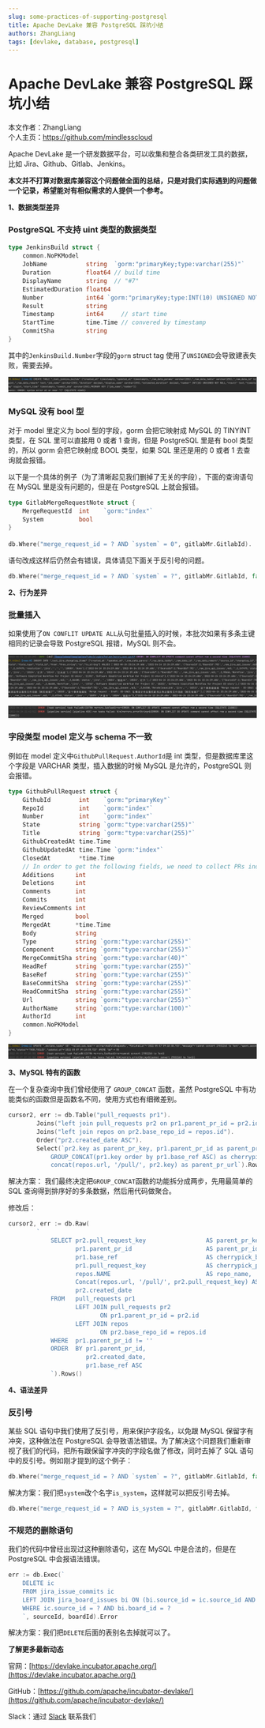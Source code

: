 ```yaml
---
slug: some-practices-of-supporting-postgresql
title: Apache DevLake 兼容 PostgreSQL 踩坑小结
authors: ZhangLiang
tags: [devlake, database, postgresql]
---
```


# Apache DevLake 兼容 PostgreSQL 踩坑小结


本文作者：ZhangLiang  
个人主页：https://github.com/mindlesscloud

Apache DevLake 是一个研发数据平台，可以收集和整合各类研发工具的数据，比如 Jira、Github、Gitlab、Jenkins。

**本文并不打算对数据库兼容这个问题做全面的总结，只是对我们实际遇到的问题做一个记录，希望能对有相似需求的人提供一个参考。**

**1、数据类型差异**

### PostgreSQL 不支持 uint 类型的数据类型
```go
type JenkinsBuild struct {
	common.NoPKModel
	JobName           string  `gorm:"primaryKey;type:varchar(255)"`
	Duration          float64 // build time
	DisplayName       string  // "#7"
	EstimatedDuration float64
	Number            int64 `gorm:"primaryKey;type:INT(10) UNSIGNED NOT NULL"`
	Result            string
	Timestamp         int64     // start time
	StartTime         time.Time // convered by timestamp
	CommitSha         string
}

```
其中的`JenkinsBuild.Number`字段的`gorm` struct tag 使用了`UNSIGNED`会导致建表失败，需要去掉。

![](df2f9837-121e-4a64-976c-c5039d452bfd.png)


### MySQL 没有 bool 型
对于 model 里定义为 bool 型的字段，gorm 会把它映射成 MySQL 的 TINYINT 类型，在 SQL 里可以直接用 0 或者 1 查询，但是 PostgreSQL 里是有 bool 类型的，所以 gorm 会把它映射成 BOOL 类型，如果 SQL 里还是用的 0 或者 1 去查询就会报错。

以下是一个具体的例子（为了清晰起见我们删掉了无关的字段），下面的查询语句在 MySQL 里是没有问题的，但是在  PostgreSQL 上就会报错。
```go
type GitlabMergeRequestNote struct {
	MergeRequestId  int    `gorm:"index"`
	System          bool 
}
	
db.Where("merge_request_id = ? AND `system` = 0", gitlabMr.GitlabId).
```
语句改成这样后仍然会有错误，具体请见下面关于反引号的问题。
```go
db.Where("merge_request_id = ? AND `system` = ?", gitlabMr.GitlabId, false)  
```

**2、行为差异**

### 批量插入
如果使用了`ON CONFLIT UPDATE ALL`从句批量插入的时候，本批次如果有多条主键相同的记录会导致 PostgreSQL 报错，MySQL 则不会。

![](efea0188-80e4-4519-a010-977a7fd5432e.png)

![](7b2a6f29-ea2a-4a84-97c8-7eba5a5131a8.png)


### 字段类型 model 定义与 schema 不一致
例如在 model 定义中`GithubPullRequest.AuthorId`是 int 类型，但是数据库里这个字段是 VARCHAR 类型，插入数据的时候 MySQL 是允许的，PostgreSQL 则会报错。
```go
type GithubPullRequest struct {
	GithubId        int    `gorm:"primaryKey"`
	RepoId          int    `gorm:"index"`
	Number          int    `gorm:"index"` 
	State           string `gorm:"type:varchar(255)"`
	Title           string `gorm:"type:varchar(255)"`
	GithubCreatedAt time.Time
	GithubUpdatedAt time.Time `gorm:"index"`
	ClosedAt        *time.Time
	// In order to get the following fields, we need to collect PRs individually from GitHub
	Additions      int
	Deletions      int
	Comments       int
	Commits        int
	ReviewComments int
	Merged         bool
	MergedAt       *time.Time
	Body           string
	Type           string `gorm:"type:varchar(255)"`
	Component      string `gorm:"type:varchar(255)"`
	MergeCommitSha string `gorm:"type:varchar(40)"`
	HeadRef        string `gorm:"type:varchar(255)"`
	BaseRef        string `gorm:"type:varchar(255)"`
	BaseCommitSha  string `gorm:"type:varchar(255)"`
	HeadCommitSha  string `gorm:"type:varchar(255)"`
	Url            string `gorm:"type:varchar(255)"`
	AuthorName     string `gorm:"type:varchar(100)"`
	AuthorId       int
	common.NoPKModel
}

```

![](8afb097c-a0b3-4bdc-80f3-7241c3fa566f.png)


**3、MySQL 特有的函数**

在一个复杂查询中我们曾经使用了 `GROUP_CONCAT` 函数，虽然 PostgreSQL 中有功能类似的函数但是函数名不同，使用方式也有细微差别。

```go
cursor2, err := db.Table("pull_requests pr1").
		Joins("left join pull_requests pr2 on pr1.parent_pr_id = pr2.id").Group("pr1.parent_pr_id, pr2.created_date").Where("pr1.parent_pr_id != ''").
		Joins("left join repos on pr2.base_repo_id = repos.id").
		Order("pr2.created_date ASC").
		Select(`pr2.key as parent_pr_key, pr1.parent_pr_id as parent_pr_id, GROUP_CONCAT(pr1.base_ref order by pr1.base_ref ASC) as cherrypick_base_branches, 
			GROUP_CONCAT(pr1.key order by pr1.base_ref ASC) as cherrypick_pr_keys, repos.name as repo_name, 
			concat(repos.url, '/pull/', pr2.key) as parent_pr_url`).Rows()
```
解决方案：
我们最终决定把` GROUP_CONCAT `函数的功能拆分成两步，先用最简单的 SQL 查询得到排序好的多条数据，然后用代码做聚合。


修改后：
```go
cursor2, err := db.Raw(
		`
			SELECT pr2.pull_request_key                 AS parent_pr_key,
			       pr1.parent_pr_id                     AS parent_pr_id,
			       pr1.base_ref                         AS cherrypick_base_branch,
			       pr1.pull_request_key                 AS cherrypick_pr_key,
			       repos.NAME                           AS repo_name,
			       Concat(repos.url, '/pull/', pr2.pull_request_key) AS parent_pr_url,
 				   pr2.created_date
			FROM   pull_requests pr1
			       LEFT JOIN pull_requests pr2
			              ON pr1.parent_pr_id = pr2.id
			       LEFT JOIN repos
			              ON pr2.base_repo_id = repos.id
			WHERE  pr1.parent_pr_id != ''
			ORDER  BY pr1.parent_pr_id,
			          pr2.created_date,
					  pr1.base_ref ASC
			`).Rows()
```

**4、语法差异**

### 反引号
某些 SQL 语句中我们使用了反引号，用来保护字段名，以免跟 MySQL 保留字有冲突，这种做法在 PostgreSQL 会导致语法错误。为了解决这个问题我们重新审视了我们的代码，把所有跟保留字冲突的字段名做了修改，同时去掉了 SQL 语句中的反引号。例如刚才提到的这个例子：
```go
db.Where("merge_request_id = ? AND `system` = ?", gitlabMr.GitlabId, false)
```
解决方案：我们把`system`改个名字`is_system`，这样就可以把反引号去掉。
```go
db.Where("merge_request_id = ? AND is_system = ?", gitlabMr.GitlabId, false)
```
### 不规范的删除语句
我们的代码中曾经出现过这种删除语句，这在 MySQL 中是合法的，但是在 PostgreSQL 中会报语法错误。
```go
err := db.Exec(`
	DELETE ic
	FROM jira_issue_commits ic
	LEFT JOIN jira_board_issues bi ON (bi.source_id = ic.source_id AND bi.issue_id = ic.issue_id)
	WHERE ic.source_id = ? AND bi.board_id = ?
	`, sourceId, boardId).Error
```
解决方案：我们把` DELETE `后面的表别名去掉就可以了。

**了解更多最新动态**

官网：[https://devlake.incubator.apache.org/](https://devlake.incubator.apache.org/)

GitHub：[https://github.com/apache/incubator-devlake/](https://github.com/apache/incubator-devlake/)

Slack：通过 [Slack](https://devlake-io.slack.com/join/shared_invite/zt-18uayb6ut-cHOjiYcBwERQ8VVPZ9cQQw#/shared-invite/email) 联系我们



  